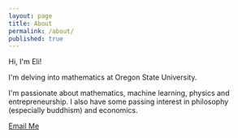 ```yaml
---
layout: page
title: About
permalink: /about/
published: true
---
```


Hi, I'm Eli!

I'm delving into mathematics at Oregon State University.

I'm passionate about mathematics, machine learning, physics and entrepreneurship. I also have some passing interest in philosophy (especially buddhism) and economics.

[Email Me](mailto:winkelme@oregonstate.edu)
